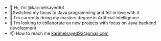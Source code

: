 - 👋 Hi, I’m @karimelsayed93
- 👀Switched my focus to Java programming and fell in love with it
- 🌱 I’m currently doing my masters degree in Artificial intelligence 
- 💞️ I’m looking to collaborate on new projects with focus on Java backend development
- 📫 How to reach me karimelsayed93@gmail.com 

<!---
karimelsayed93/karimelsayed93 is a ✨ special ✨ repository because its `README.md` (this file) appears on your GitHub profile.
You can click the Preview link to take a look at your changes.
--->
